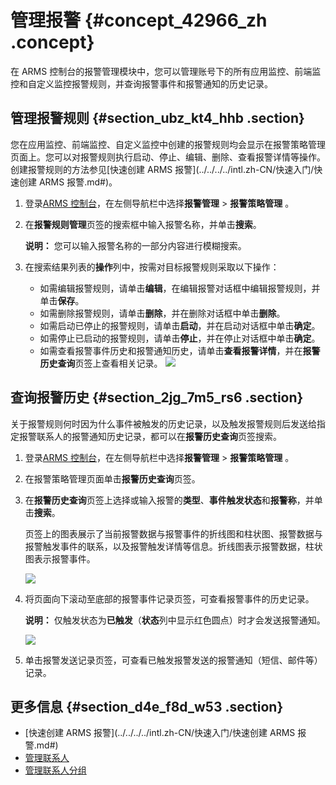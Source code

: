 # 管理报警 {#concept_42966_zh .concept}

在 ARMS 控制台的报警管理模块中，您可以管理账号下的所有应用监控、前端监控和自定义监控报警规则，并查询报警事件和报警通知的历史记录。

## 管理报警规则 {#section_ubz_kt4_hhb .section}

您在应用监控、前端监控、自定义监控中创建的报警规则均会显示在报警策略管理页面上。您可以对报警规则执行启动、停止、编辑、删除、查看报警详情等操作。创建报警规则的方法参见[快速创建 ARMS 报警](../../../../intl.zh-CN/快速入门/快速创建 ARMS 报警.md#)。

1.  登录[ARMS 控制台](https://arms-intl.console.aliyun.com/#/home)，在左侧导航栏中选择**报警管理** \> **报警策略管理** 。
2.  在**报警规则管理**页签的搜索框中输入报警名称，并单击**搜索**。

    **说明：** 您可以输入报警名称的一部分内容进行模糊搜索。

3.  在搜索结果列表的**操作**列中，按需对目标报警规则采取以下操作：

    -   如需编辑报警规则，请单击**编辑**，在编辑报警对话框中编辑报警规则，并单击**保存**。
    -   如需删除报警规则，请单击**删除**，并在删除对话框中单击**删除**。
    -   如需启动已停止的报警规则，请单击**启动**，并在启动对话框中单击**确定**。
    -   如需停止已启动的报警规则，请单击**停止**，并在停止对话框中单击**确定**。
    -   如需查看报警事件历史和报警通知历史，请单击**查看报警详情**，并在**报警历史查询**页签上查看相关记录。
    ![](http://static-aliyun-doc.oss-cn-hangzhou.aliyuncs.com/assets/img/152335/156135980543290_zh-CN.png)


## 查询报警历史 {#section_2jg_7m5_rs6 .section}

关于报警规则何时因为什么事件被触发的历史记录，以及触发报警规则后发送给指定报警联系人的报警通知历史记录，都可以在**报警历史查询**页签搜索。

1.  登录[ARMS 控制台](https://arms-intl.console.aliyun.com/#/home)，在左侧导航栏中选择**报警管理** \> **报警策略管理** 。
2.  在报警策略管理页面单击**报警历史查询**页签。

3.  在**报警历史查询**页签上选择或输入报警的**类型**、**事件触发状态**和**报警称**，并单击**搜索**。

    页签上的图表展示了当前报警数据与报警事件的折线图和柱状图、报警数据与报警触发事件的联系，以及报警触发详情等信息。折线图表示报警数据，柱状图表示报警事件。

    ![](http://static-aliyun-doc.oss-cn-hangzhou.aliyuncs.com/assets/img/152335/156135980543291_zh-CN.png)

4.  将页面向下滚动至底部的报警事件记录页签，可查看报警事件的历史记录。

    **说明：** 仅触发状态为**已触发**（**状态**列中显示红色圆点）时才会发送报警通知。

    ![](http://static-aliyun-doc.oss-cn-hangzhou.aliyuncs.com/assets/img/152335/156135980543292_zh-CN.png)

5.  单击报警发送记录页签，可查看已触发报警发送的报警通知（短信、邮件等）记录。


## 更多信息 {#section_d4e_f8d_w53 .section}

-   [快速创建 ARMS 报警](../../../../intl.zh-CN/快速入门/快速创建 ARMS 报警.md#)
-   [管理联系人](intl.zh-CN/大盘和报警/管理联系人.md#)
-   [管理联系人分组](intl.zh-CN/大盘和报警/管理联系人分组.md#)

